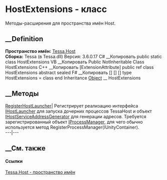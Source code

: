 # HostExtensions - класс
Методы-расширения для пространства имён Host.
## __Definition
 **Пространство имён:** [Tessa.Host](N_Tessa_Host.htm)  
 **Сборка:** Tessa (в Tessa.dll) Версия: 3.6.0.17
C# __Копировать
     public static class HostExtensions
VB __Копировать
    <ExtensionAttribute>
    Public NotInheritable Class HostExtensions
C++ __Копировать
    [ExtensionAttribute]
    public ref class HostExtensions abstract sealed
F# __Копировать
     [<AbstractClassAttribute>]
    [<SealedAttribute>]
    [<ExtensionAttribute>]
    type HostExtensions = class end
Inheritance
    [Object](https://learn.microsoft.com/dotnet/api/system.object) __ HostExtensions
##  __Методы
[RegisterHostLauncher](M_Tessa_Host_HostExtensions_RegisterHostLauncher.htm)|
Регистрирует реализацию интерфейса
[IHostLauncher](T_Tessa_Host_IHostLauncher.htm) для запуска дочерних процессов
TessaHost и объект
[IHostServiceAddressGenerator](T_Tessa_Host_IHostServiceAddressGenerator.htm)
для генерации адресов. Требуется зарегистрированный объект
[IProcessManager](T_Tessa_Platform_Runtime_IProcessManager.htm), для чего
обычно используется метод RegisterProcessManager(IUnityContainer).  
---|---  
## __См. также
#### Ссылки
[Tessa.Host - пространство имён](N_Tessa_Host.htm)
